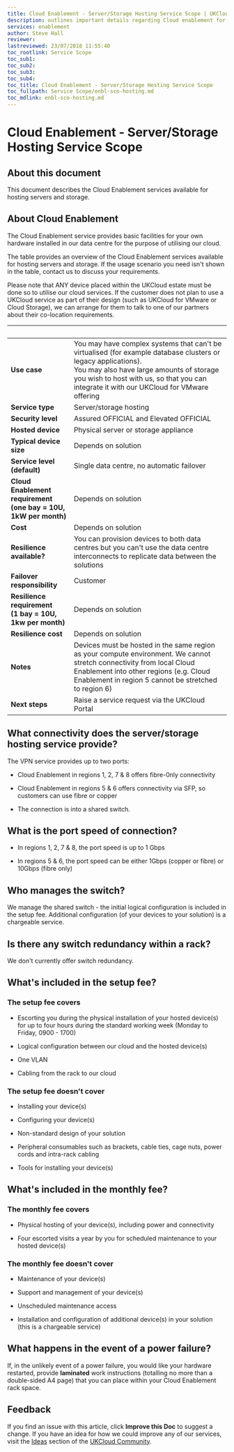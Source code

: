 ```yaml
---
title: Cloud Enablement - Server/Storage Hosting Service Scope | UKCloud Ltd
description: outlines important details regarding Cloud enablement for server / storage hosting
services: enablement
author: Steve Hall
reviewer:
lastreviewed: 23/07/2018 11:55:40
toc_rootlink: Service Scope
toc_sub1: 
toc_sub2:
toc_sub3:
toc_sub4:
toc_title: Cloud Enablement - Server/Storage Hosting Service Scope
toc_fullpath: Service Scope/enbl-sco-hosting.md
toc_mdlink: enbl-sco-hosting.md
---
```


# Cloud Enablement - Server/Storage Hosting Service Scope

## About this document

This document describes the Cloud Enablement services available for hosting servers and storage.

## About Cloud Enablement

The Cloud Enablement service provides basic facilities for your own hardware installed in our data centre for the purpose of utilising our cloud.

The table provides an overview of the Cloud Enablement services available for hosting servers and storage. If the usage scenario you need isn't shown in the table, contact us to discuss your requirements.

Please note that ANY device placed within the UKCloud estate must be done so to utilise our cloud services. If the customer does not plan to use a UKCloud service as part of their design (such as UKCloud for VMware or Cloud Storage), we can arrange for them to talk to one of our partners about their co-location requirements.

&nbsp; | &nbsp;
-------|-------
**Use case** | You may have complex systems that can't be virtualised (for example database clusters or legacy applications).</br>You may also have large amounts of storage you wish to host with us, so that you can integrate it with our UKCloud for VMware offering  
**Service type** | Server/storage hosting
**Security level** | Assured OFFICIAL and Elevated OFFICIAL
**Hosted device** | Physical server or storage appliance
**Typical device size** | Depends on solution
**Service level (default)** | Single data centre, no automatic failover
**Cloud Enablement requirement</br>(one bay = 10U, 1kW per month)** | Depends on solution
**Cost** | Depends on solution
**Resilience available?** | You can provision devices to both data centres but you can't use the data centre interconnects to replicate data between the  solutions                         |
**Failover responsibility** | Customer
**Resilience requirement</br>(1 bay = 10U, 1kw per month)** | Depends on solution               |
**Resilience cost** | Depends on solution
**Notes** | Devices must be hosted in the same region as your compute environment. We cannot stretch connectivity from local Cloud Enablement into other regions (e.g. Cloud Enablement in region 5 cannot be stretched to region 6)
**Next steps** | Raise a service request via the UKCloud Portal                    |

## What connectivity does the server/storage hosting service provide?

The VPN service provides up to two ports:

- Cloud Enablement in regions 1, 2, 7 & 8 offers fibre-0nly connectivity

- Cloud Enablement in regions 5 & 6 offers connectivity via SFP, so customers can use fibre or copper

- The connection is into a shared switch.

## What is the port speed of connection?

- In regions 1, 2, 7 & 8, the port speed is up to 1 Gbps

- In regions 5 & 6, the port speed can be either 1Gbps (copper or fibre) or 10Gbps (fibre only)

## Who manages the switch?

We manage the shared switch - the initial logical configuration is included in the setup fee. Additional configuration (of your devices to your solution) is a chargeable service.

## Is there any switch redundancy within a rack?

We don't currently offer switch redundancy.

## What's included in the setup fee?

### The setup fee covers

- Escorting you during the physical installation of your hosted device(s) for up to four hours during the standard working week (Monday to Friday, 0900 - 1700)

- Logical configuration between our cloud and the hosted device(s)

- One VLAN

- Cabling from the rack to our cloud

### The setup fee doesn't cover

- Installing your device(s)

- Configuring your device(s)

- Non-standard design of your solution

- Peripheral consumables such as brackets, cable ties, cage nuts, power cords and intra-rack cabling

- Tools for installing your device(s)

## What's included in the monthly fee?

### The monthly fee covers

- Physical hosting of your device(s), including power and connectivity

- Four escorted visits a year by you for scheduled maintenance to your hosted device(s)

### The monthly fee doesn't cover

- Maintenance of your device(s)

- Support and management of your device(s)

- Unscheduled maintenance access

- Installation and configuration of additional device(s) in your solution (this is a chargeable service)

## What happens in the event of a power failure?

If, in the unlikely event of a power failure, you would like your hardware restarted, provide **laminated** work instructions (totalling no more than a double-sided A4 page) that you can place within your Cloud Enablement rack space.

## Feedback

If you find an issue with this article, click **Improve this Doc** to suggest a change. If you have an idea for how we could improve any of our services, visit the [Ideas](https://community.ukcloud.com/ideas) section of the [UKCloud Community](https://community.ukcloud.com).
